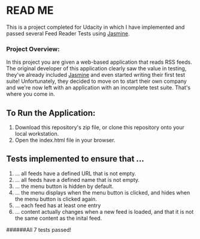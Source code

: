 # READ ME

This is a project completed for Udacity in which I have implemented and passed several Feed Reader Tests using [Jasmine](http://jasmine.github.io/).

### Project Overview:

In this project you are given a web-based application that reads RSS feeds. The original developer of this application clearly saw the value in testing, they've already included [Jasmine](http://jasmine.github.io/) and even started writing their first test suite! Unfortunately, they decided to move on to start their own company and we're now left with an application with an incomplete test suite. That's where you come in.

## To Run the Application:

1. Download this repository's zip file, or clone this repository onto your local workstation.
2. Open the index.html file in your browser.

## Tests implemented to ensure that ...

1. ... all feeds have a defined URL that is not empty.
2. ... all feeds have a defined name that is not empty.
3. ... the menu button is hidden by default.
4. ... the menu displays when the menu button is clicked, and hides when the menu button is clicked again.
5. ... each feed has at least one entry
6. ... content actually changes when a new feed is loaded, and that it is not the same content as the inital feed.

######All 7 tests passed!
